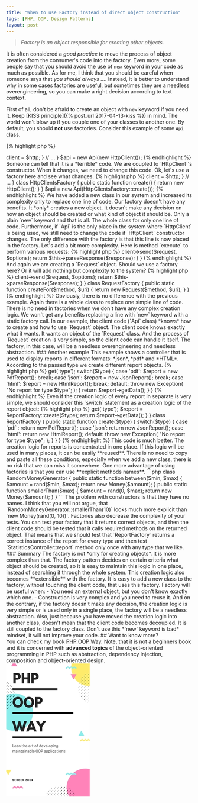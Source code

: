```yaml
---
title: "When to use Factory instead of direct object construction"
tags: [PHP, OOP, Design Patterns]
layout: post
---
```


> *Factory is an object responsible for creating other objects.*

It is often considered a *good practice* to move the process of object creation from the consumer's code into the factory. Even more, some people say that you should avoid the use of `new` keyword in your code as much as possible. As for me, I think that you should be careful when someone says that *you should always ...*.  Instead, it is better to understand why in some cases factories are useful, but sometimes they are a needless overengineering, so you can make a right decision according to text context.

First of all, don't be afraid to create an object with `new` keyword if you need it. Keep [KISS principle]({% post_url 2017-04-13-kiss %}) in mind. The world won't blow up if you couple one of your classes to another one. By default, you should **not** use factories. Consider this example of some `Api` class.

{% highlight php %}
<?php

class Api 
{    
    public function __construct(HttpClient $http)
    {
        $this->client = $http;
    }

    // ...
}

$api = new Api(new HttpClient());
{% endhighlight %}


Someone can tell that it is a *terrible* code. We are coupled to `HttpClient`'s constructor. When it changes, we need to change this code. Ok, let's use a factory here and see what changes.

{% highlight php %}
<?php

class Api 
{    
    public function __construct(HttpClient $http)
    {
        $this->client = $http;
    }

    // ...
}

class HttpClientsFactory
{
    public static function create()
    {
        return new HttpClient();
    }
}

$api = new Api(HttpClientsFactory::create());
{% endhighlight %}

We have added a new class in our system and increased its complexity only to replace one line of code. Our factory doesn't have any benefits. It *only* creates a new object. It doesn't make any decision on how an object should be created or what kind of object it should be. Only a plain `new` keyword and that is all. The whole class for only one line of code. Furthermore, if `Api` is the only place in the system where `HttpClient` is being used, we still need to change the code if `HttpClient` constructor changes. The only difference with the factory is that this line is now placed in the factory.

Let's add a bit more complexity. Here is method `execute` to perform various requests:

{% highlight php %}
<?php

class Api 
{    
    public function execute($method, $uri, array $options = [])
    {
        $request = new Request($method, $uri);

        $response = $this->client->send($request, $options);

        return $this->parseResponse($response);
    }    
}
{% endhighlight %}

And again we are creating a `Request` object. Should we use a factory here? Or it will add nothing but complexity to the system?

{% highlight php %}
<?php

class Api 
{    
    public function execute($method, $uri, array $options = [])
    {
        $request = RequestFactory::createFor($method, $uri);

        $response = $this->client->send($request, $options);

        return $this->parseResponse($response);
    }    
}

class RequestFactory
{
    public static function createFor($method, $uri)
    {
        return new Request($method, $uri);
    }
}
{% endhighlight %}

Obviously, there is no difference with the previous example. Again there is a whole class to replace one simple line of code. There is no need in factories when we don't have any complex creation logic. We won't get any benefits replacing a line with `new` keyword with a static factory call. In our example, the client code (`Api` class) *knows* how to create and how to use `Request` object. The client code knows exactly what it wants. It wants an object of the `Request` class. And the process of `Request` creation is very simple, so the client code can handle it itself. The factory, in this case, will be a needless overengineering and needless abstraction. 

### Another example

This example shows a controller that is used to display reports in different formats: *json*, *pdf* and *HTML*. According to the passed type we create different report objects. 

{% highlight php %}
<?php

class StatisticsController 
{
    public function report(Request $request)
    {
        $type = $request->get('type');

        switch($type) {
            case 'pdf': 
                $report = new PdfReport();
                break;
            case 'json':
                $report = new JsonReport();
                break;
            case 'html':
                $report = new HtmlReport();
                break;
            default:
                throw new Exception(
                    "No report for type $type";
                );
        }

        return $report->getData();
    }
}
{% endhighlight %}


Even if the creation logic of every report in separate is very simple, we should consider this `switch` statement as a creation logic of the report object:

{% highlight php %}
<?php
switch($type) {
    case 'pdf': 
        $report = new PdfReport();
        break;
    case 'json':
        $report = new JsonReport();
        break;
    case 'html':
        $report = new HtmlReport();
        break;
    default:
        throw new Exception(
            "No report for type $type";
        );
}
{% endhighlight %}

And this logic is enough complex. We are making a decision what instance should be created according to some parameter. The controller class doesn't really care what concrete class it uses, it only needs a report object. It is not the controller's responsibility to decide what type of report will be better to use for the certain report type. In this case adding a factory comes with some benefits. We can abstract away this complex creation logic and use a simple factory method call:

{% highlight php %}
<?php
class StatisticsController 
{
    public function report(Request $request)
    {
        $type = $request->get('type');

        $report = ReportFactory::create($type);

        return $report->getData();
    }
}

class ReportFactory
{
    public static function create($type)
    {
         switch($type) {
            case 'pdf': 
                return new PdfReport();
            case 'json':
                return new JsonReport();
            case 'html':
                return new HtmlReport();
            default:
                throw new Exception(
                    "No report for type $type";
                );
        }   
    }
}
{% endhighlight %}

This code is much better. The creation logic for reports is concentrated in one place. If this logic will be used in many places, it can be easily **reused**. There is no need to copy and paste all these conditions, especially when we add a new class, there is no risk that we can miss it somewhere.

One more advantage of using factories is that you can use **explicit methods names**. 

```php
class RandomMoneyGenerator 
{
    public static function between($min, $max)
    {
        $amount = rand($min, $max);
        return new Money($amount);
    }

    public static function smallerThan($max)
    {
        $amount = rand(0, $max);
        return new Money($amount);
    }
}
```

The problem with constructors is that they have no names. I think that you will not argue, that `RandomMoneyGenerator::smallerThan(10)` looks much more explicit than `new Money(rand(0, 10))`.

Factories also decrease the complexity of your tests. You can test your factory that it returns correct objects, and then the client code should be tested that it calls required methods on the returned object. That means that we should test that `ReportFactory` returns a correct instance of the report for every type and then test `StatisticsController::report` method only once with any type that we like. 

### Summary

The factory is not *only for creating objects*. It is more complex than that. The factory pattern decides on certain criteria what object should be created, so it is easy to maintain this logic in one place, instead of searching it through the whole system. This creation logic also becomes **extensible** with the factory. It is easy to add a new class to the factory, without touching the client code, that uses this factory.

Factory will be useful when:

- You need an external object, but you don't know exactly which one.
- Construction is very complex and you need to reuse it.

And on the contrary, if the factory doesn't make any decision, the creation logic is very simple or is used only in a single place, the factory will be a needless abstraction. Also, just because you have moved the creation logic into another class, doesn't mean that the client code becomes decoupled. It is still coupled to the factory class. Don't use this *`new` keyword is bad* mindset, it will not improve your code.

## Want to know more?

<div class="row">
    <div class="col-sm-9">
    You can check my book <a href="https://leanpub.com/phpoopway">PHP OOP Way</a>. Note, that it is not a beginners book and it is concerned with <strong>advanced topics</strong> of the object-oriented programming in PHP such as abstraction, dependency injection, composition and 
    object-oriented design.
    </div>
    <div class="col-sm-3">
        <a href="https://leanpub.com/phpoopway">
            <img src="/assets/images/books/phpoopway.jpeg" class="book-promote pull-right" alt="PHP OOP Way">
        </a>    
    </div>
</div>

